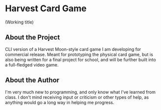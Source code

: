 Harvest Card Game
=================
(Working title)

About the Project
-----------------
CLI version of a Harvest Moon-style card game I am developing for commercial release. Meant for prototyping the physical card game, but is also being written for a final project for school, and will be further built into a full-fledged video game.

About the Author
----------------
I'm very much new to programming, and only know what I've learned from class. I don't mind receiving input or criticism or other types of help, as anything would go a long way in helping me progress. 
